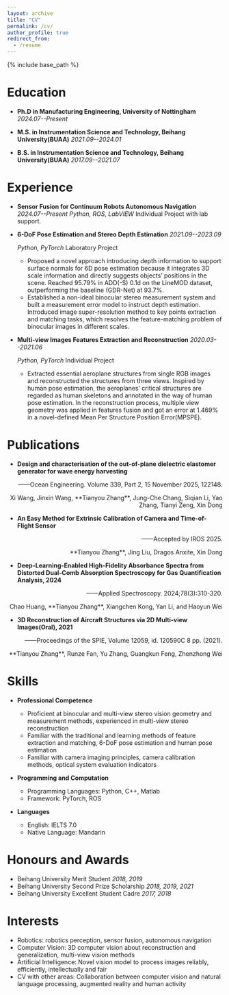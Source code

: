 ```yaml
---
layout: archive
title: "CV"
permalink: /cv/
author_profile: true
redirect_from:
  - /resume
---
```


{% include base_path %}

Education
======
* **Ph.D in Manufacturing Engineering, University of Nottingham** *2024.07--Present*
 
* **M.S. in Instrumentation Science and Technology, Beihang University(BUAA)** *2021.09--2024.01*

* **B.S. in Instrumentation Science and Technology, Beihang University(BUAA)** *2017.09--2021.07*


Experience
======
* **Sensor Fusion for Continuum Robots Autonomous Navigation** *2024.07--Present*
  *Python, ROS, LabVIEW* Individual Project with lab support.

* **6-DoF Pose Estimation and Stereo Depth Estimation** *2021.09--2023.09*

  *Python, PyTorch* Laboratory Project
  * Proposed a novel approach introducing depth information to support surface normals for 6D pose estimation because it integrates 3D scale information and directly suggests objects’ positions in the scene. Reached 95.79% in ADD(-S) 0.1d on the LineMOD dataset, outperforming the baseline (GDR-Net) at 93.7%.
  * Established a non-ideal binocular stereo measurement system and built a measurement error model to instruct depth estimation. Introduced image super-resolution method to key points extraction and matching tasks, which resolves the feature-matching problem of binocular images in different scales.



* **Multi-view Images Features Extraction and Reconstruction** *2020.03--2021.06*
 
  *Python, PyTorch* Individual Project
  * Extracted essential aeroplane structures from single RGB images and reconstructed the structures from three views. Inspired by human pose estimation, the aeroplanes’ critical structures are regarded as human skeletons and annotated in the way of human pose estimation. In the reconstruction process, multiple view geometry was applied in features fusion and got an error at 1.469% in a novel-defined Mean Per
Structure Position Error(MPSPE).

Publications
======
* **Design and characterisation of the out-of-plane dielectric elastomer generator for wave energy harvesting**
<p align="right">——Ocean Engineering. Volume 339, Part 2, 15 November 2025, 122148.</p>

<p align="right"> Xi Wang, Jinxin Wang, **Tianyou Zhang**, Jung-Che Chang, Siqian Li, Yao Zhang, Tianyi Zeng, Xin Dong  </p>

* **An Easy Method for Extrinsic Calibration of Camera and Time-of-Flight Sensor**
<p align="right">——Accepted by IROS 2025.</p>

<p align="right"> **Tianyou Zhang**, Jing Liu, Dragos Anxite, Xin Dong </p>

* **Deep-Learning-Enabled High-Fidelity Absorbance Spectra from Distorted Dual-Comb Absorption Spectroscopy for Gas Quantification Analysis, 2024**
<p align="right">——Applied Spectroscopy. 2024;78(3):310-320.</p>

<p align="right"> Chao Huang, **Tianyou Zhang**, Xiangchen Kong, Yan Li, and Haoyun Wei  </p>

* **3D Reconstruction of Aircraft Structures via 2D Multi-view Images(Oral), 2021**  
<p align="right">——Proceedings of the SPIE, Volume 12059, id. 120590C 8 pp. (2021).</p>

<p align="right">  **Tianyou Zhang**, Runze Fan, Yu Zhang, Guangkun Feng, Zhenzhong Wei  </p>


Skills
======
* **Professional Competence**
  * Proficient at binocular and multi-view stereo vision geometry and measurement methods, experienced in multi-view stereo reconstruction
  * Familiar with the traditional and learning methods of feature extraction and matching, 6-DoF pose estimation and human pose estimation
  * Familiar with camera imaging principles, camera calibration methods, optical system evaluation indicators
  
* **Programming and Computation**
  * Programming Languages: Python, C++, Matlab
  * Framework: PyTorch, ROS
   
* **Languages**
  * English: IELTS 7.0
  * Native Language: Mandarin

  
Honours and Awards
======
* Beihang University Merit Student  *2018, 2019*
* Beihang University Second Prize Scholarship  *2018, 2019, 2021*
* Beihang University Excellent Student Cadre  *2017, 2018*

Interests
======
* Robotics: robotics perception, sensor fusion, autonomous navigation
* Computer Vision: 3D computer vision about reconstruction and generalization, multi-view vision methods
* Artificial Intelligence: Novel vision model to process images reliably, efficiently, intellectually and fair
* CV with other areas: Collaboration between computer vision and natural language processing, augmented reality and human activity

